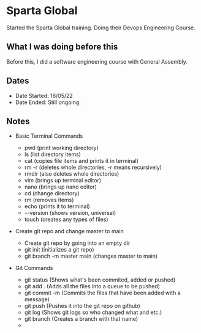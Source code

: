 # Sparta Global

Started the Sparta Global training.
Doing their Devops Engineering Course.

## What I was doing before this

Before this, I did a software engineering course with General Assembly.

## Dates

- Date Started: 16/05/22
- Date Ended: Still ongoing.

## Notes

- Basic Terminal Commands
  - pwd (print working directory)
  - ls (list directory items)
  - cat (copies file items and prints it in terminal)
  - rm -r (deletes whole directories, -r means recursively)
  - rmdir (also deletes whole directories)
  - vim (brings up terminal editor)
  - nano (brings up nano editor)
  - cd (change directory)
  - rm (removes items)
  - echo (prints it to terminal)
  - --version (shows version, universal)
  - touch (creates any types of files)

- Create git repo and change master to main
  - Create git repo by going into an empty dir
  - git init (initializes a git repo)
  - git branch -m master main (changes master to main)

- Git Commands
  - git status (Shows what's been commited, added or pushed)
  - git add . (Adds all the files into a queue to be pushed)
  - git commit -m (Commits the files that have been added with a message)
  - git push (Pushes it into the git repo on github)
  - git log (Shows git logs so who changed what and etc.)
  - git branch <insertNameHere> (Creates a branch with that name)
  - 
